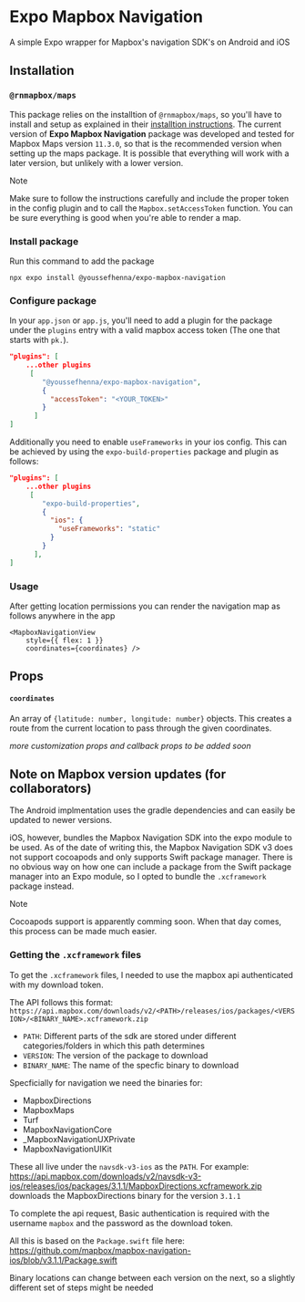 # Expo Mapbox Navigation

A simple Expo wrapper for Mapbox's navigation SDK's on Android and iOS

## Installation

### `@rnmapbox/maps`

This package relies on the installtion of `@rnmapbox/maps`, so you'll have to install and setup as explained in their [installtion instructions](https://rnmapbox.github.io/docs/install). The current version of **Expo Mapbox Navigation** package was developed and tested for Mapbox Maps version `11.3.0`, so that is the recommended version when setting up the maps package. It is possible that everything will work with a later version, but unlikely with a lower version.

> [!NOTE]  
> Make sure to follow the instructions carefully and include the proper token in the config plugin and to call the `Mapbox.setAccessToken` function. You can be sure everything is good when you're able to render a map.

### Install package

Run this command to add the package

```
npx expo install @youssefhenna/expo-mapbox-navigation
```

### Configure package

In your `app.json` or `app.js`, you'll need to add a plugin for the package under the `plugins` entry with a valid mapbox access token (The one that starts with `pk.`).

```json
"plugins": [
    ...other plugins
     [
        "@youssefhenna/expo-mapbox-navigation",
        {
          "accessToken": "<YOUR_TOKEN>"
        }
      ]
]
```

Additionally you need to enable `useFrameworks` in your ios config. This can be achieved by using the `expo-build-properties` package and plugin as follows:

```json
"plugins": [
    ...other plugins
     [
        "expo-build-properties",
        {
          "ios": {
            "useFrameworks": "static"
          }
        }
      ],
]
```

### Usage

After getting location permissions you can render the navigation map as follows anywhere in the app

```
<MapboxNavigationView
    style={{ flex: 1 }}
    coordinates={coordinates} />
```

## Props

#### `coordinates`

An array of `{latitude: number, longitude: number}` objects. This creates a route from the current location to pass through the given coordinates.

_more customization props and callback props to be added soon_

## Note on Mapbox version updates (for collaborators)

The Android implmentation uses the gradle dependencies and can easily be updated to newer versions.

iOS, however, bundles the Mapbox Navigation SDK into the expo module to be used. As of the date of writing this, the Mapbox Navigation SDK v3 does not support cocoapods and only supports Swift package manager. There is no obvious way on how one can include a package from the Swift package manager into an Expo module, so I opted to bundle the `.xcframework` package instead.

> [!NOTE]  
> Cocoapods support is apparently comming soon. When that day comes, this process can be made much easier.

### Getting the `.xcframework` files

To get the `.xcframework` files, I needed to use the mapbox api authenticated with my download token.

The API follows this format:
`https://api.mapbox.com/downloads/v2/<PATH>/releases/ios/packages/<VERSION>/<BINARY_NAME>.xcframework.zip`

- `PATH`: Different parts of the sdk are stored under different categories/folders in which this path determines
- `VERSION`: The version of the package to download
- `BINARY_NAME`: The name of the specfic binary to download

Specficially for navigation we need the binaries for:

- MapboxDirections
- MapboxMaps
- Turf
- MapboxNavigationCore
- \_MapboxNavigationUXPrivate
- MapboxNavigationUIKit

These all live under the `navsdk-v3-ios` as the `PATH`. For example:
https://api.mapbox.com/downloads/v2/navsdk-v3-ios/releases/ios/packages/3.1.1/MapboxDirections.xcframework.zip
downloads the MapboxDirections binary for the version `3.1.1`

To complete the api request, Basic authentication is required with the username `mapbox` and the password as the download token.

All this is based on the `Package.swift` file here: https://github.com/mapbox/mapbox-navigation-ios/blob/v3.1.1/Package.swift

Binary locations can change between each version on the next, so a slightly different set of steps might be needed
